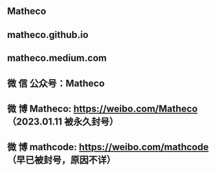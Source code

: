 ## Matheco

## matheco.github.io
## matheco.medium.com

## 微 信 公众号：Matheco
## 微 博 Matheco: <https://weibo.com/Matheco>  （2023.01.11 被永久封号）
## 微 博 mathcode: <https://weibo.com/mathcode>  （早已被封号，原因不详）
